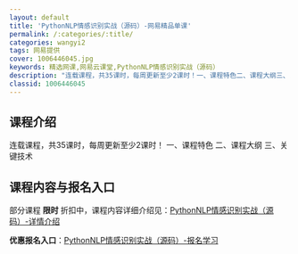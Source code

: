 ```yaml
---
layout: default
title: 'PythonNLP情感识别实战（源码）-网易精品单课'
permalink: /:categories/:title/
categories: wangyi2
tags: 网易提供
cover: 1006446045.jpg
keywords: 精选网课,网易云课堂,PythonNLP情感识别实战（源码）
description: "连载课程，共35课时，每周更新至少2课时！一、课程特色二、课程大纲三、关键技术PythonNLP情感识别实战（源码）"
classid: 1006446045
---
```


## 课程介绍

连载课程，共35课时，每周更新至少2课时！
一、课程特色
二、课程大纲
三、关键技术

## 课程内容与报名入口

部分课程 **限时** 折扣中，课程内容详细介绍见：[PythonNLP情感识别实战（源码）-详情介绍](https://study.163.com/course/introduction/1006446045.htm?share=1&shareId=1025206652&utm_campaign=share&utm_medium=iphoneShare&utm_source=&utm_u=1025206652)

**优惠报名入口**：[PythonNLP情感识别实战（源码）-报名学习](https://study.163.com/course/introduction/1006446045.htm?share=1&shareId=1025206652&utm_campaign=share&utm_medium=iphoneShare&utm_source=&utm_u=1025206652)

